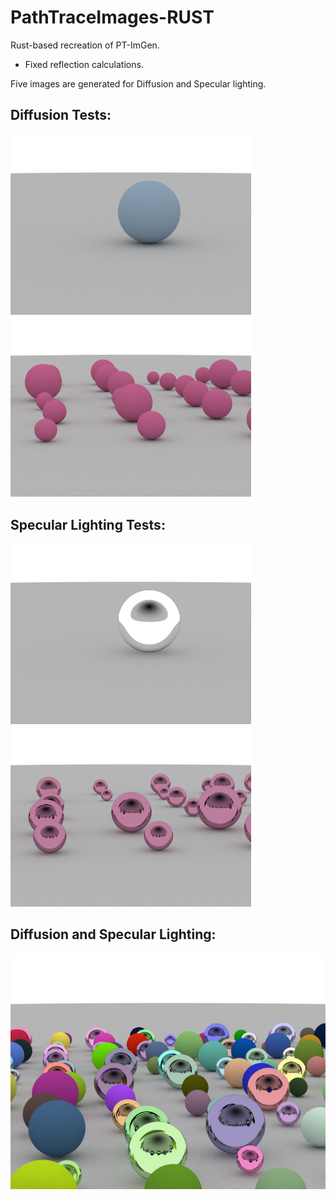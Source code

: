 # PathTraceImages-RUST

Rust-based recreation of PT-ImGen.
- Fixed reflection calculations.

Five images are generated for Diffusion and Specular lighting.

## Diffusion Tests:
<div>
<img src="images/1mdiffuse.png" width="385">
<img src="images/mdiffuse.png" width="385">
</div>

## Specular Lighting Tests:
<div>
<img src="images/1specular.png" width="385">
<img src="images/mspecular.png" width="385">
</div>

## Diffusion and Specular Lighting:
<div>
  <img src="images/all.png">
</div>

